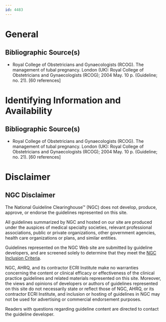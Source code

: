 ```yaml
---
id: 4483
---
```


# General

## Bibliographic Source(s)

- Royal College of Obstetricians and Gynaecologists (RCOG). The management of tubal pregnancy. London (UK): Royal College of Obstetricians and Gynaecologists (RCOG); 2004 May. 10 p. (Guideline; no. 21). [60 references]

# Identifying Information and Availability

## Bibliographic Source(s)

- Royal College of Obstetricians and Gynaecologists (RCOG). The management of tubal pregnancy. London (UK): Royal College of Obstetricians and Gynaecologists (RCOG); 2004 May. 10 p. (Guideline; no. 21). [60 references]

# Disclaimer

## NGC Disclaimer

The National Guideline Clearinghouse™ (NGC) does not develop, produce, approve, or endorse the guidelines represented on this site.

All guidelines summarized by NGC and hosted on our site are produced under the auspices of medical specialty societies, relevant professional associations, public or private organizations, other government agencies, health care organizations or plans, and similar entities.

Guidelines represented on the NGC Web site are submitted by guideline developers, and are screened solely to determine that they meet the [NGC Inclusion Criteria](/help-and-about/summaries/inclusion-criteria).

NGC, AHRQ, and its contractor ECRI Institute make no warranties concerning the content or clinical efficacy or effectiveness of the clinical practice guidelines and related materials represented on this site. Moreover, the views and opinions of developers or authors of guidelines represented on this site do not necessarily state or reflect those of NGC, AHRQ, or its contractor ECRI Institute, and inclusion or hosting of guidelines in NGC may not be used for advertising or commercial endorsement purposes.

Readers with questions regarding guideline content are directed to contact the guideline developer.

